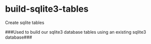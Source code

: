 build-sqlite3-tables
====================

Create sqlite tables

###Used to build our sqlite3 database tables using an existing sqlite3 database###
